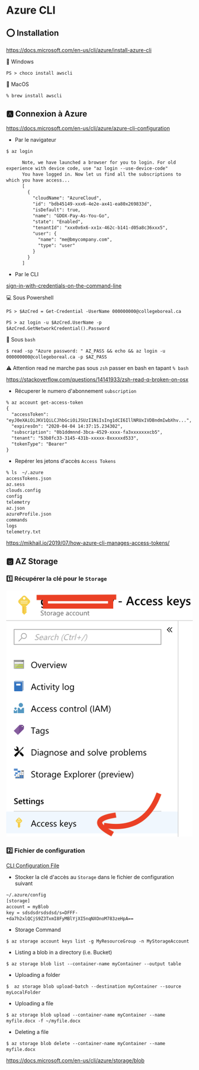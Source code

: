 # Azure CLI

## :o: Installation

https://docs.microsoft.com/en-us/cli/azure/install-azure-cli


:pushpin: Windows

```
PS > choco install awscli
```

:pushpin: MacOS

```
% brew install awscli
```

## :a: Connexion à Azure




https://docs.microsoft.com/en-us/cli/azure/azure-cli-configuration


* Par le navigateur


```
$ az login
```
          Note, we have launched a browser for you to login. For old experience with device code, use "az login --use-device-code"
          You have logged in. Now let us find all the subscriptions to which you have access...
          [
            {
              "cloudName": "AzureCloud",
              "id": "bdb45149-xxx6-4e2e-ax41-ea80x269833d",
              "isDefault": true,
              "name": "GDOX-Pay-As-You-Go",
              "state": "Enabled",
              "tenantId": "xxx0x6x6-xx1x-462c-b141-d05a8c36xxx5",
              "user": {
                "name": "me@bmycompany.com",
                "type": "user"
              }
            }
          ]

* Par le CLI

[sign-in-with-credentials-on-the-command-line](https://docs.microsoft.com/en-us/cli/azure/authenticate-azure-cli?view=azure-cli-latest#sign-in-with-credentials-on-the-command-line)

:computer: Sous Powershell

```
PS > $AzCred = Get-Credential -UserName 000000000@collegeboreal.ca
```

```
PS > az login -u $AzCred.UserName -p $AzCred.GetNetworkCredential().Password
```

:apple: Sous `bash` 

```
$ read -sp "Azure password: " AZ_PASS && echo && az login -u 000000000@collegeboreal.ca -p $AZ_PASS
```

:warning: Attention read ne marche pas sous `zsh` passer en bash en tapant `% bash`

https://stackoverflow.com/questions/14141933/zsh-read-q-broken-on-osx


* Récuperer le numero d'abonnement `subscription`

```
% az account get-access-token                       
{
  "accessToken": "eyJ0eXAiOiJKV1QiLCJhbGciOiJSUzI1NiIsIng1dCI6IllNRUxIVDBndmIwbXhv...",
  "expiresOn": "2020-04-04 14:37:15.234302",
  "subscription": "0b1ddmnnd-3bca-4529-xxxx-fa3xxxxxxxcb5",
  "tenant": "53b8fc33-3145-431b-xxxxx-8xxxxxd533",
  "tokenType": "Bearer"
}
```



* Repérer les jetons d'accès `Access Tokens`

```
% ls  ~/.azure 
accessTokens.json
az.sess
clouds.config
config
telemetry
az.json
azureProfile.json
commands
logs
telemetry.txt
```

https://mikhail.io/2019/07/how-azure-cli-manages-access-tokens/

## :b: AZ Storage

### :one: Récupérer la clé pour le `Storage`

![image](../images/AccessKeys.png)

### :two: Fichier de configuration

[CLI Configuration File](https://docs.microsoft.com/en-us/cli/azure/azure-cli-configuration?view=azure-cli-latest#cli-configuration-file)

* Stocker la clé d'accès au `Storage` dans le fichier de configuration suivant

```
~/.azure/config
[storage]
account = myBlob
key = sdsdsdrsdsdsd/s=DFFF-+da7h2xlQCjS9Z3TxmI8FyMBlYjXI5nqNXOnoM783zeHpA==

```

* Storage Command

```
$ az storage account keys list -g MyResourceGroup -n MyStorageAccount
```

* Listing a blob in a directory (i.e. Bucket)

```
$ az storage blob list --container-name myContainer --output table
```

* Uploading a folder

```
$  az storage blob upload-batch --destination myContainer --source myLocalFolder
```

* Uploading a file

```
$ az storage blob upload --container-name myContainer --name myfile.docx -f ~/myfile.docx
```

* Deleting a file

```
$ az storage blob delete --container-name myContainer --name myfile.docx
```

https://docs.microsoft.com/en-us/cli/azure/storage/blob


